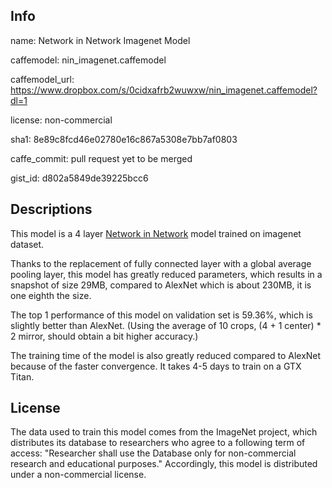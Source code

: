 ## Info

name: Network in Network Imagenet Model

caffemodel: nin_imagenet.caffemodel

caffemodel_url: https://www.dropbox.com/s/0cidxafrb2wuwxw/nin_imagenet.caffemodel?dl=1

license: non-commercial

sha1: 8e89c8fcd46e02780e16c867a5308e7bb7af0803

caffe_commit: pull request yet to be merged

gist_id: d802a5849de39225bcc6

## Descriptions

This model is a 4 layer [Network in Network](http://openreview.net/document/9b05a3bb-3a5e-49cb-91f7-0f482af65aea) model trained on imagenet dataset.

Thanks to the replacement of fully connected layer with a global average pooling layer, this model has greatly reduced parameters,
which results in a snapshot of size 29MB, compared to AlexNet which is about 230MB, it is one eighth the size.

The top 1 performance of this model on validation set is 59.36%, which is slightly better than AlexNet.
(Using the average of 10 crops, (4 + 1 center) * 2 mirror, should obtain a bit higher accuracy.)

The training time of the model is also greatly reduced compared to AlexNet because of the faster convergence.
It takes 4-5 days to train on a GTX Titan.


## License

The data used to train this model comes from the ImageNet project, which distributes its database to researchers who agree to a following term of access:
"Researcher shall use the Database only for non-commercial research and educational purposes."
Accordingly, this model is distributed under a non-commercial license.
